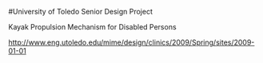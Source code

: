 #University of Toledo Senior Design Project


Kayak Propulsion Mechanism for Disabled Persons


http://www.eng.utoledo.edu/mime/design/clinics/2009/Spring/sites/2009-01-01
